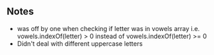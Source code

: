 
## Notes
* was off by one when checking if letter was in vowels array i.e.
vowels.indexOf(letter) > 0 instead of vowels.indexOf(letter) >= 0
* Didn't deal with different uppercase letters
